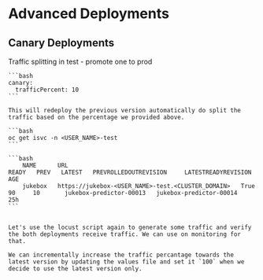 # Advanced Deployments



## Canary Deployments

Traffic splitting in test - promote one to prod

    ```bash
    canary:
      trafficPercent: 10
    ```

    This will redeploy the previous version automatically do split the traffic based on the percentage we provided above. 

    ```bash
    oc get isvc -n <USER_NAME>-test
    ```

    ```bash
        NAME      URL                                                 READY   PREV   LATEST   PREVROLLEDOUTREVISION     LATESTREADYREVISION       AGE
        jukebox   https://jukebox-<USER_NAME>-test.<CLUSTER_DOMAIN>   True    90     10       jukebox-predictor-00013   jukebox-predictor-00014   25h
    ``` 


    Let's use the locust script again to generate some traffic and verify the both deployments receive traffic. We can use on monitoring for that.

    We can incrementally increase the traffic percantage towards the latest version by updating the values file and set it `100` when we decide to use the latest version only. 

